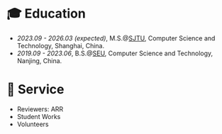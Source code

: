 # 🎓 Education

- *2023.09 - 2026.03 (expected)*, M.S.@[SJTU](https://www.sjtu.edu.cn/), Computer Science and Technology, Shanghai, China.
- *2019.09 - 2023.06*, B.S.@[SEU](https://www.seu.edu.cn/), Computer Science and Technology, Nanjing, China.

# 🌲 Service
- Reviewers: ARR
- Student Works
- Volunteers
